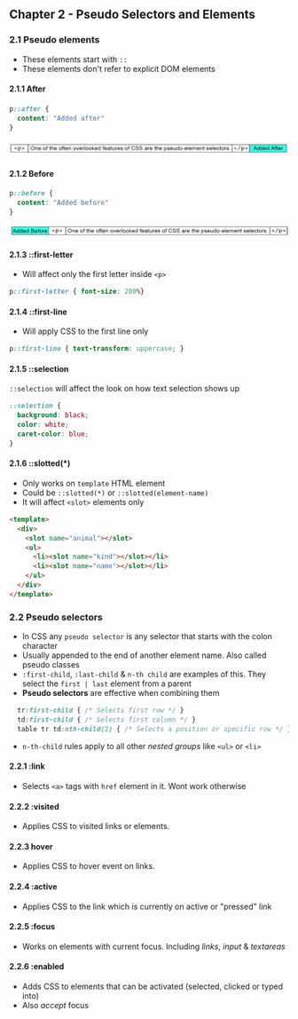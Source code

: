 ## Chapter 2 - Pseudo Selectors and Elements
### 2.1 Pseudo elements
- These elements start with `::`
- These elements don't refer to explicit DOM elements

#### 2.1.1 After
```css
p::after {
  content: "Added after"
}
```
![After](img/chapter2/after.png)

#### 2.1.2 Before
```css
p::before {
  content: "Added before"
}
```
![After](img/chapter2/before.png)

#### 2.1.3 ::first-letter
- Will affect only the first letter inside `<p>`
```css
p::first-letter { font-size: 200%}
```

#### 2.1.4 ::first-line
- Will apply CSS to the first line only
```css
p::first-line { text-transform: uppercase; }
```

#### 2.1.5 ::selection
`::selection` will affect the look on how text selection shows up
```css
::selection {
  background: black;
  color: white;
  caret-color: blue;
}
```

#### 2.1.6 ::slotted(*)
- Only works on `template` HTML element
- Could be `::slotted(*)` or `::slotted(element-name)`
- It will affect `<slot>` elements only
```html
<template>
  <div>
    <slot name="animal"></slot>
    <ul>
      <li><slot name="kind"></slot></li>
      <li><slot name="name"></slot></li>
    </ul>
  </div>
</template>
```

### 2.2 Pseudo selectors
- In CSS any `pseudo selector` is any selector that starts with the colon character
- Usually appended to the end of another element name. Also called pseudo classes
- `:first-child`, `:last-child` & `n-th child` are examples of this. They select the `first | last` element from a parent
- **Pseudo selectors** are effective when combining them
```css
  tr:first-child { /* Selects first row */ } 
  td:first-child { /* Selects first column */ }   
  table tr td:nth-child(2) { /* Selects a position or specific row */ } 
```
- `n-th-child` rules apply to all other _nested groups_ like `<ul>` or `<li>`

#### 2.2.1 :link
- Selects `<a>` tags with `href` element in it. Wont work otherwise 

#### 2.2.2 :visited
- Applies CSS to visited links or elements.

#### 2.2.3 hover
- Applies CSS to hover event on links.

#### 2.2.4 :active
- Applies CSS to the link which is currently on active or "pressed" link

#### 2.2.5 :focus
- Works on elements with current focus. Including _links_, _input_ & _textareas_ 

#### 2.2.6 :enabled
- Adds CSS to elements that can be activated (selected, clicked or typed into)
- Also _accept_ focus
